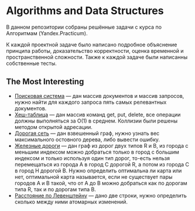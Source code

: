 # Algorithms and Data Structures
В данном репозитории собраны решённые задачи с курса по Алгоритмам (Yandex.Practicum).

К каждой проектной задаче было написано подробное объяснение принципа работы, доказательство корректности, оценка временной и пространственной сложности.
Также к каждой задаче были написанны собственные тесты.

## The Most Interesting
- [Поисковая система](https://github.com/Yan-Zhelanov/algorithms/blob/main/sprint_4/2_review/a_search_system.py) — дан массив документов и массив запросов, нужно найти для каждого запроса пять самых релевантных документов.
- [Хеш-таблица](https://github.com/Yan-Zhelanov/algorithms/blob/main/sprint_4/2_review/b_hash_schedule.py) — дан массив команд get, put, delete, все операции должны выполняться за O(1) в среднем. Коллизии были решены методом открытой адресации.
- [Дорогая сеть](https://github.com/Yan-Zhelanov/algorithms/blob/main/sprint_6/2_review/a_expensive_net.py) — дан взвешенный граф, нужно узнать вес максимального остовного дерева, либо вывести ошибку.
- [Железные дороги](https://github.com/Yan-Zhelanov/algorithms/blob/main/sprint_6/2_review/b_railways.py) — дан граф из дорог двух типов R и B, из города с меньшим индексом можно добраться только в город с большим индексом и только используя один тип дорог, то-есть нельзя перемещаться из города A в город C дорогой R, а потом из города C в город H дорогой B. Нужно определить оптимальна ли карта или нет, оптимальной карта называется, если не существует пары городов A и B такой, что от A до B можно добраться как по дорогам типа R, так и по дорогам типа B.
- [Расстояние по Левенштейну](https://github.com/Yan-Zhelanov/algorithms/blob/main/sprint_7/2_review/a_levenstein_distance.py) — дано две строки, нужно определить сколько между ними атомарных изменений.
